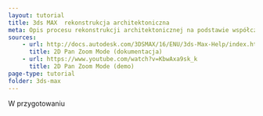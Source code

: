 ```yaml
---
layout: tutorial
title: 3ds MAX  rekonstrukcja architektoniczna
meta: Opis procesu rekonstrukcji architektonicznej na podstawie współczesnego i archiwalnego materiału zdjęciowego w programach Photoscan i 3ds MAX
sources:
    - url: http://docs.autodesk.com/3DSMAX/16/ENU/3ds-Max-Help/index.html?url=files/GUID-99485729-B016-43BB-8035-3887D76771A8.htm,topicNumber=d30e16532
      title: 2D Pan Zoom Mode (dokumentacja)
    - url: https://www.youtube.com/watch?v=KbwAxa9sk_k
      title: 2D Pan Zoom Mode (demo)
page-type: tutorial
folder: 3ds-max
---
```


W przygotowaniu